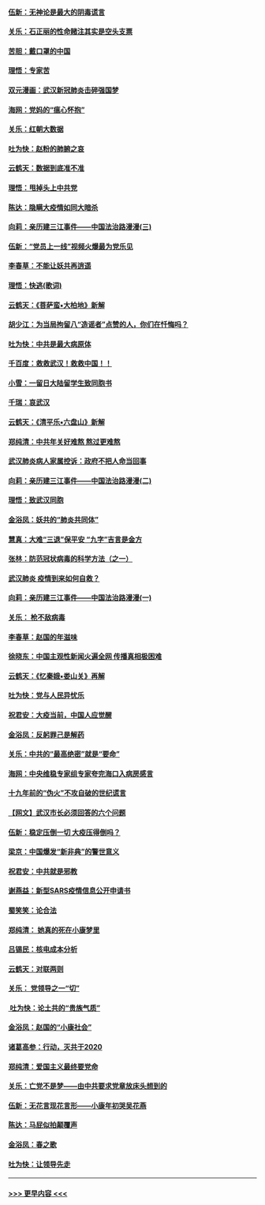#### [伍新：无神论是最大的阴毒谎言](../pages/nsc993/n11846129.md?t=02062244) 
#### [关乐：石正丽的性命赌注其实是空头支票](../pages/nsc993/n11846109.md?t=02062244) 
#### [苦胆：戴口罩的中国](../pages/nsc993/n11845576.md?t=02062244) 
#### [理悟：专家苦](../pages/nsc993/n11845564.md?t=02062244) 
#### [双元漫画：武汉新冠肺炎击碎强国梦](../pages/nsc993/n11843320.md?t=02062244) 
#### [海网：党妈的“瘟心怀抱”](../pages/nsc993/n11840740.md?t=02062244) 
#### [关乐：红朝大数据](../pages/nsc993/n11840675.md?t=02062244) 
#### [吐为快：赵粉的肺腑之哀](../pages/nsc993/n11840618.md?t=02062244) 
#### [云鹤天：数据到底准不准](../pages/nsc993/n11840325.md?t=02062244) 
#### [理悟：甩掉头上中共党](../pages/nsc993/n11838826.md?t=02062244) 
#### [陈达：隐瞒大疫情如同大暗杀](../pages/nsc993/n11838771.md?t=02062244) 
#### [向莉：亲历建三江事件——中国法治路漫漫(三)](../pages/nsc993/n11831825.md?t=02062244) 
#### [伍新：“党员上一线”视频火爆最为党乐见](../pages/nsc993/n11838200.md?t=02062244) 
#### [李春草：不能让妖共再逍遥](../pages/nsc993/n11838102.md?t=02062244) 
#### [理悟：快逃(歌词)](../pages/nsc993/n11838083.md?t=02062244) 
#### [云鹤天：《菩萨蛮▪大柏地》新解](../pages/nsc993/n11838059.md?t=02062244) 
#### [胡少江：为当局拘留八“造谣者”点赞的人，你们在忏悔吗？](../pages/nsc993/n11836801.md?t=02062244) 
#### [吐为快：中共是最大病原体](../pages/nsc993/n11836748.md?t=02062244) 
#### [千百度：救救武汉！救救中国！！](../pages/nsc993/n11836145.md?t=02062244) 
#### [小雪：一留日大陆留学生致同胞书](../pages/nsc993/n11834624.md?t=02062244) 
#### [千瑞：哀武汉](../pages/nsc993/n11833647.md?t=02062244) 
#### [云鹤天：《清平乐▪六盘山》新解](../pages/nsc993/n11833611.md?t=02062244) 
#### [郑纯清：中共年关好难熬 熬过更难熬](../pages/nsc993/n11833489.md?t=02062244) 
#### [武汉肺炎病人家属控诉：政府不把人命当回事](../pages/nsc993/n11833205.md?t=02062244) 
#### [向莉：亲历建三江事件——中国法治路漫漫(二)](../pages/nsc993/n11829102.md?t=02062244) 
#### [理悟：致武汉同胞](../pages/nsc993/n11831522.md?t=02062244) 
#### [金浴凤：妖共的“肺炎共同体”](../pages/nsc993/n11829448.md?t=02062244) 
#### [慧真：大难“三退”保平安 “九字”吉言是金方](../pages/nsc993/n11829501.md?t=02062244) 
#### [张林：防范冠状病毒的科学方法（之一）](../pages/nsc993/n11828618.md?t=02062244) 
#### [武汉肺炎 疫情到来如何自救？](../pages/nsc993/n11827632.md?t=02062244) 
#### [向莉：亲历建三江事件——中国法治路漫漫(一)](../pages/nsc993/n11827190.md?t=02062244) 
#### [关乐： 枪不敌病毒](../pages/nsc993/n11826746.md?t=02062244) 
#### [李春草：赵国的年滋味](../pages/nsc993/n11826321.md?t=02062244) 
#### [徐晓东：中国主观性新闻火遍全网 传播真相极困难](../pages/nsc993/n11826508.md?t=02062244) 
#### [云鹤天：《忆秦娥▪娄山关》再解](../pages/nsc993/n11824682.md?t=02062244) 
#### [吐为快：党与人民异忧乐](../pages/nsc993/n11824660.md?t=02062244) 
#### [祝君安：大疫当前，中国人应觉醒](../pages/nsc993/n11821946.md?t=02062244) 
#### [金浴凤：反躬罪己是解药](../pages/nsc993/n11820280.md?t=02062244) 
#### [关乐：中共的“最高绝密”就是“要命”](../pages/nsc993/n11816946.md?t=02062244) 
#### [海网：中央维稳专家组专家夸完海口入病房感言](../pages/nsc993/n11815138.md?t=02062244) 
#### [十九年前的“伪火”不攻自破的世纪谎言](../pages/nsc993/n11813238.md?t=02062244) 
#### [【网文】武汉市长必须回答的六个问题](../pages/nsc993/n11813848.md?t=02062244) 
#### [伍新：稳定压倒一切 大疫压得倒吗？](../pages/nsc993/n11812634.md?t=02062244) 
#### [梁京：中国爆发“新非典”的警世意义](../pages/nsc993/n11812554.md?t=02062244) 
#### [祝君安：中共就是邪教](../pages/nsc993/n11812431.md?t=02062244) 
#### [谢燕益：新型SARS疫情信息公开申请书](../pages/nsc993/n11808840.md?t=02062244) 
#### [蜀笑笑：论合法](../pages/nsc993/n11808064.md?t=02062244) 
#### [郑纯清： 她真的死在小康梦里](../pages/nsc993/n11806623.md?t=02062244) 
#### [吕锡民：核电成本分析](../pages/nsc993/n11806284.md?t=02062244) 
#### [云鹤天：对联两则](../pages/nsc993/n11805957.md?t=02062244) 
#### [关乐： 党领导之一“切”](../pages/nsc993/n11804505.md?t=02062244) 
#### [ 吐为快：论土共的“贵族气质”](../pages/nsc993/n11804490.md?t=02062244) 
#### [金浴凤：赵国的“小康社会”](../pages/nsc993/n11804452.md?t=02062244) 
#### [诸葛高参：行动，灭共于2020](../pages/nsc993/n11804120.md?t=02062244) 
#### [郑纯清：爱国主义最终要党命](../pages/nsc993/n11802197.md?t=02062244) 
#### [关乐：亡党不是梦——由中共要求党章放床头想到的](../pages/nsc993/n11802156.md?t=02062244) 
#### [伍新：无花言现花言形——小康年初哭吴花燕](../pages/nsc993/n11800044.md?t=02062244) 
#### [陈达：马屁似拍颠覆声](../pages/nsc993/n11800010.md?t=02062244) 
#### [金浴凤：春之歌](../pages/nsc993/n11797687.md?t=02062244) 
#### [吐为快：让领导先走](../pages/nsc993/n11797512.md?t=02062244) 

----
#### [ >>> 更早内容 <<< ](../indexes/nsc993-earlier.md)
